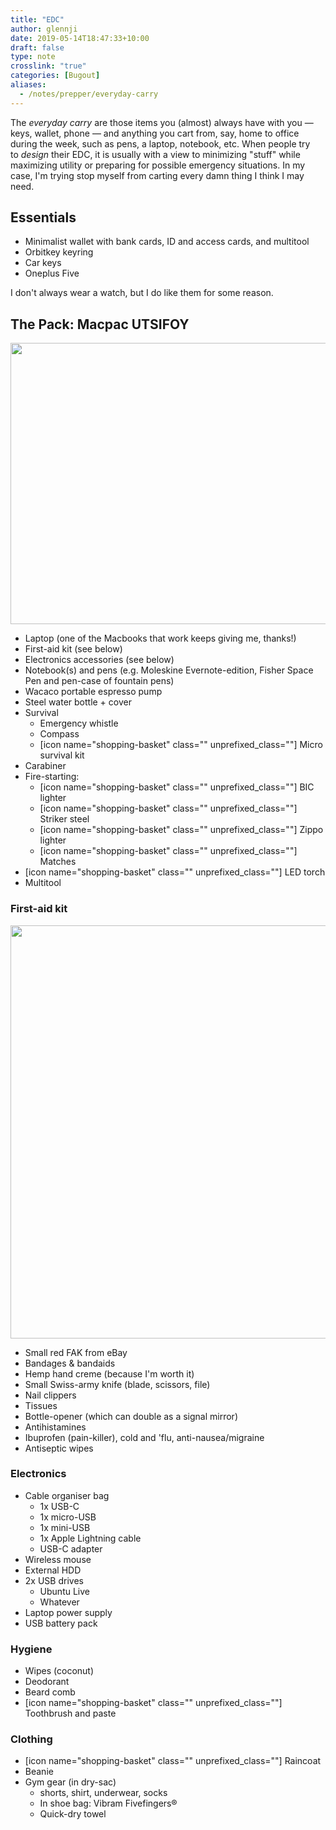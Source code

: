 ```yaml
---
title: "EDC"
author: glennji
date: 2019-05-14T18:47:33+10:00
draft: false
type: note
crosslink: "true"
categories: [Bugout]
aliases:
  - /notes/prepper/everyday-carry
---
```

The <em>everyday carry</em> are those items you (almost) always have with you — keys, wallet, phone — and anything you cart from, say, home to office during the week, such as pens, a laptop, notebook, etc. When people try to <em>design</em> their EDC, it is usually with a view to minimizing "stuff" while maximizing utility or preparing for possible emergency situations.
In my case, I'm trying stop myself from carting every damn thing I think I may need.
<h2>Essentials</h2>
<ul>
 	<li>Minimalist wallet with bank cards, ID and access cards, and multitool</li>
 	<li>Orbitkey keyring</li>
 	<li>Car keys</li>
 	<li>Oneplus Five</li>
</ul>
I don't always wear a watch, but I do like them for some reason.
<h2>The Pack: Macpac UTSIFOY</h2>
<img class="aligncenter wp-image-16777 size-full" src="http://glennji.com/wp-content/uploads/2018/03/IMG_20180403_083029-e1522708471185.jpg" alt="" width="800" height="450" />
<ul>
 	<li>Laptop (one of the Macbooks that work keeps giving me, thanks!)</li>
 	<li>First-aid kit (see below)</li>
 	<li>Electronics accessories (see below)</li>
 	<li>Notebook(s) and pens (e.g. Moleskine Evernote-edition, Fisher Space Pen and pen-case of fountain pens)</li>
 	<li>Wacaco portable espresso pump</li>
 	<li>Steel water bottle + cover</li>
 	<li>Survival
<ul>
 	<li>Emergency whistle</li>
 	<li>Compass</li>
 	<li>[icon name="shopping-basket" class="" unprefixed_class=""] Micro survival kit</li>
</ul>
</li>
 	<li>Carabiner</li>
 	<li>Fire-starting:
<ul>
 	<li>[icon name="shopping-basket" class="" unprefixed_class=""] BIC lighter</li>
 	<li>[icon name="shopping-basket" class="" unprefixed_class=""] Striker steel</li>
 	<li>[icon name="shopping-basket" class="" unprefixed_class=""] Zippo lighter</li>
 	<li>[icon name="shopping-basket" class="" unprefixed_class=""] Matches</li>
</ul>
</li>
 	<li>[icon name="shopping-basket" class="" unprefixed_class=""] LED torch</li>
 	<li>Multitool</li>
</ul>
<h3>First-aid kit</h3>
<img class="aligncenter wp-image-16781 size-full" src="http://glennji.com/wp-content/uploads/2018/03/IMG_20180403_104412-e1522721290107.jpg" alt="" width="800" height="661" />
<ul>
 	<li>Small red FAK from eBay</li>
 	<li>Bandages &amp; bandaids</li>
 	<li>Hemp hand creme (because I'm worth it)</li>
 	<li>Small Swiss-army knife (blade, scissors, file)</li>
 	<li>Nail clippers</li>
 	<li>Tissues</li>
 	<li>Bottle-opener (which can double as a signal mirror)</li>
 	<li>Antihistamines</li>
 	<li>Ibuprofen (pain-killer), cold and 'flu, anti-nausea/migraine</li>
 	<li>Antiseptic wipes</li>
</ul>
<h3>Electronics</h3>
<ul>
 	<li>Cable organiser bag
<ul>
 	<li>1x USB-C</li>
 	<li>1x micro-USB</li>
 	<li>1x mini-USB</li>
 	<li>1x Apple Lightning cable</li>
 	<li>USB-C adapter</li>
</ul>
</li>
 	<li>Wireless mouse</li>
 	<li>External HDD</li>
 	<li>2x USB drives
<ul>
 	<li>Ubuntu Live</li>
 	<li>Whatever</li>
</ul>
</li>
 	<li>Laptop power supply</li>
 	<li>USB battery pack</li>
</ul>
<h3>Hygiene</h3>
<ul>
 	<li>Wipes (coconut)</li>
 	<li>Deodorant</li>
 	<li>Beard comb</li>
 	<li>[icon name="shopping-basket" class="" unprefixed_class=""] Toothbrush and paste</li>
</ul>
<h3>Clothing</h3>
<ul>
 	<li>[icon name="shopping-basket" class="" unprefixed_class=""] Raincoat</li>
 	<li>Beanie</li>
 	<li>Gym gear (in dry-sac)
<ul>
 	<li>shorts, shirt, underwear, socks</li>
 	<li>In shoe bag: Vibram Fivefingers®</li>
 	<li>Quick-dry towel</li>
</ul>
</li>
</ul>

